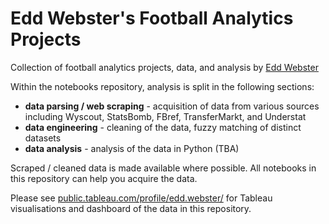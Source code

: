 # Edd Webster's Football Analytics Projects
Collection of football analytics projects, data, and analysis by [Edd Webster](https://twitter.com/eddwebster)

Within the notebooks repository, analysis is split in the following sections:
- <b>data parsing / web scraping</b> - acquisition of data from various sources including Wyscout, StatsBomb, FBref, TransferMarkt, and Understat
- <b>data engineering</b> - cleaning of the data, fuzzy matching of distinct datasets
- <b>data analysis</b> - analysis of the data in Python (TBA)

Scraped / cleaned data is made available where possible. All notebooks in this repository can help you acquire the data.

Please see [public.tableau.com/profile/edd.webster/](https://public.tableau.com/profile/edd.webster/) for Tableau visualisations and dashboard of the data in this repository.

